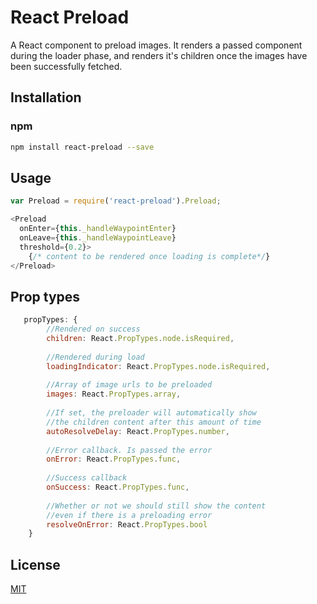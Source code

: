 # React Preload

A React component to preload images. It renders a passed component during the loader phase, and renders it's children once the images have been successfully fetched.


## Installation

### npm

```bash
npm install react-preload --save
```

## Usage

```javascript
var Preload = require('react-preload').Preload;
```

```javascript
<Preload
  onEnter={this._handleWaypointEnter}
  onLeave={this._handleWaypointLeave}
  threshold={0.2}>
	{/* content to be rendered once loading is complete*/}
</Preload>
```

## Prop types

```javascript
   propTypes: {
		//Rendered on success
		children: React.PropTypes.node.isRequired,
		
		//Rendered during load
		loadingIndicator: React.PropTypes.node.isRequired,
		
		//Array of image urls to be preloaded
		images: React.PropTypes.array,
		
		//If set, the preloader will automatically show
		//the children content after this amount of time
		autoResolveDelay: React.PropTypes.number,
		
		//Error callback. Is passed the error
		onError: React.PropTypes.func,
		
		//Success callback
		onSuccess: React.PropTypes.func,
		
		//Whether or not we should still show the content
		//even if there is a preloading error
		resolveOnError: React.PropTypes.bool            
    }
```
## License

[MIT][mit-license]

[mit-license]: ./LICENSE